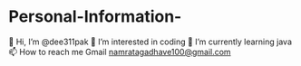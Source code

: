 # Personal-Information-
👋 Hi, I’m @dee311pak 👀 I’m interested in coding 🌱 I’m currently learning java 📫 How to reach me Gmail namratagadhave100@gmail.com
